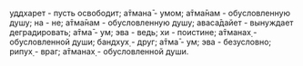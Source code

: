 уддхарет - пусть освободит; а̄тмана̄ - умом; а̄тма̄нам - обусловленную душу; на - не; а̄тма̄нам - обусловленную душу; аваса̄дайет - вынуждает деградировать; а̄тма̄ - ум; эва - ведь; хи - поистине; а̄тманах̣ - обусловленной души; бандхух̣ - друг; а̄тма̄ - ум; эва - безусловно; рипух̣ - враг; а̄тманах̣ - обусловленной души.